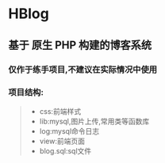 # HBlog
## 基于 原生 PHP 构建的博客系统
### 仅作于练手项目,不建议在实际情况中使用

### 项目结构:
> - css:前端样式
> - lib:mysql,图片上传,常用类等函数库
> - log:mysql命令日志
> - view:前端页面
> - blog.sql:sql文件